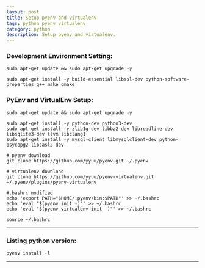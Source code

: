 ```yaml
---
layout: post
title: Setup pyenv and virtualenv
tags: python pyenv virtualenv
category: python
description: Setup pyenv and virtualenv.
---
```


<!--description-->

### Development Environment Setting:

```shell
sudo apt-get update && sudo apt-get upgrade -y

sudo apt-get install -y build-essential libssl-dev python-software-properties g++ make cmake
```

### PyEnv and VirtualEnv Setup:

```shell
sudo apt-get update && sudo apt-get upgrade -y

sudo apt-get install -y python-dev python3-dev
sudo apt-get install -y zlib1g-dev libbz2-dev libreadline-dev libsqlite3-dev llvm libclang1
sudo apt-get install -y mysql-client libmysqlclient-dev python-psycopg2 libsasl2-dev

# pyenv download
git clone https://github.com/yyuu/pyenv.git ~/.pyenv

# virtualenv download
git clone https://github.com/yyuu/pyenv-virtualenv.git ~/.pyenv/plugins/pyenv-virtualenv

#.bashrc modified
echo 'export PATH="$HOME/.pyenv/bin:$PATH"' >> ~/.bashrc
echo 'eval "$(pyenv init -)"' >> ~/.bashrc
echo 'eval "$(pyenv virtualenv-init -)"' >> ~/.bashrc

source ~/.bashrc
```
----

### Listing python version:

```shell
pyenv install -l
```

----


